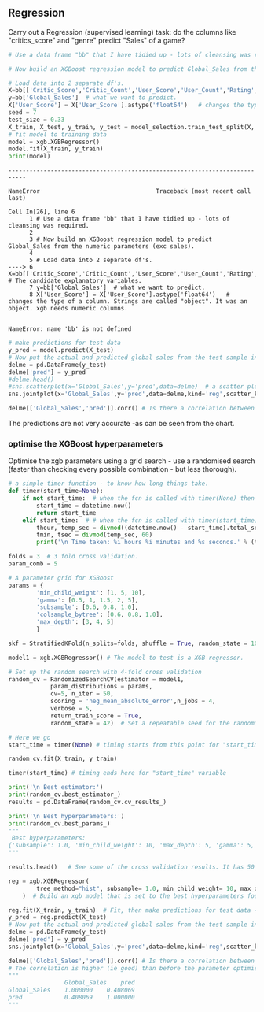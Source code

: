 ## Regression

Carry out a Regression (supervised learning) task: do the columns like "critics_score" and "genre" predict "Sales" of a game?


```python
# Use a data frame "bb" that I have tidied up - lots of cleansing was required.

# Now build an XGBoost regression model to predict Global_Sales from the numeric parameters (exc sales).

# Load data into 2 separate df's.
X=bb[['Critic_Score','Critic_Count','User_Score','User_Count','Rating','Year_of_Release']] # The candidate explanatory variables.
y=bb['Global_Sales']  # what we want to predict.
X['User_Score'] = X['User_Score'].astype('float64')   # changes the type of a column. Strings are called "object". It was an object. xgb needs numeric columns.
seed = 7
test_size = 0.33
X_train, X_test, y_train, y_test = model_selection.train_test_split(X, y, test_size=test_size, random_state=seed)
# fit model to training data
model = xgb.XGBRegressor()
model.fit(X_train, y_train)
print(model)
```


    ---------------------------------------------------------------------------

    NameError                                 Traceback (most recent call last)

    Cell In[26], line 6
          1 # Use a data frame "bb" that I have tidied up - lots of cleansing was required.
          2 
          3 # Now build an XGBoost regression model to predict Global_Sales from the numeric parameters (exc sales).
          4 
          5 # Load data into 2 separate df's.
    ----> 6 X=bb[['Critic_Score','Critic_Count','User_Score','User_Count','Rating','Year_of_Release']] # The candidate explanatory variables.
          7 y=bb['Global_Sales']  # what we want to predict.
          8 X['User_Score'] = X['User_Score'].astype('float64')   # changes the type of a column. Strings are called "object". It was an object. xgb needs numeric columns.
    

    NameError: name 'bb' is not defined



```python
# make predictions for test data
y_pred = model.predict(X_test)
# Now put the actual and predicted global sales from the test sample into a df so they can be plotted against each other.
delme = pd.DataFrame(y_test)
delme['pred'] = y_pred
#delme.head()
#sns.scatterplot(x='Global_Sales',y='pred',data=delme)  # a scatter plot.
sns.jointplot(x='Global_Sales',y='pred',data=delme,kind='reg',scatter_kws={'s':0.5})  # a scatter plot with a regression line on it. kind='kde' gives a 2D KDE to show point density.
```


```python
delme[['Global_Sales','pred']].corr() # Is there a correlation between length of the Job Title string and Salary? r=0.38
```

The predictions are not very accurate -as can be seen from the chart.

### optimise the XGBoost hyperparameters

Optimise the xgb parameters using a grid search - use a randomised search (faster than checking every possible combination - but less thorough).


```python
# a simple timer function - to know how long things take.
def timer(start_time=None):
    if not start_time:  # when the fcn is called with timer(None) then timing starts.
        start_time = datetime.now()
        return start_time
    elif start_time:  # # when the fcn is called with timer(start_time) then timing ends.
        thour, temp_sec = divmod((datetime.now() - start_time).total_seconds(), 3600)
        tmin, tsec = divmod(temp_sec, 60)
        print('\n Time taken: %i hours %i minutes and %s seconds.' % (thour, tmin, round(tsec, 2)))

folds = 3  # 3 fold cross validation.
param_comb = 5

# A parameter grid for XGBoost
params = {
        'min_child_weight': [1, 5, 10],
        'gamma': [0.5, 1, 1.5, 2, 5],
        'subsample': [0.6, 0.8, 1.0],
        'colsample_bytree': [0.6, 0.8, 1.0],
        'max_depth': [3, 4, 5]
        }

skf = StratifiedKFold(n_splits=folds, shuffle = True, random_state = 1001) # Provides train/test indices to split data in train/test sets. This cross-validation object is a variation of KFold that returns stratified folds. The folds are made by preserving the percentage of samples for each class. Test sets all contain the same distribution of classes, or as close as possible.

model1 = xgb.XGBRegressor() # The model to test is a XGB regressor.

# Set up the random search with 4-fold cross validation
random_cv = RandomizedSearchCV(estimator = model1,
            param_distributions = params,
            cv=5, n_iter = 50,
            scoring = 'neg_mean_absolute_error',n_jobs = 4,
            verbose = 5, 
            return_train_score = True,
            random_state = 42)  # Set a repeatable seed for the randomised search.
```


```python
# Here we go
start_time = timer(None) # timing starts from this point for "start_time" variable

random_cv.fit(X_train, y_train)

timer(start_time) # timing ends here for "start_time" variable
```


```python
print('\n Best estimator:')
print(random_cv.best_estimator_)
results = pd.DataFrame(random_cv.cv_results_)
```


```python
print('\n Best hyperparameters:')
print(random_cv.best_params_)
"""
 Best hyperparameters:
{'subsample': 1.0, 'min_child_weight': 10, 'max_depth': 5, 'gamma': 5, 'colsample_bytree': 1.0}
"""
```


```python
results.head()   # See some of the cross validation results. It has 50 rows.
```


```python
reg = xgb.XGBRegressor(
        tree_method="hist", subsample= 1.0, min_child_weight= 10, max_depth= 5, gamma= 5, colsample_bytree= 1.0
    )  # Build an xgb model that is set to the best hyperparameters found by the random search.
```


```python
reg.fit(X_train, y_train)  # Fit, then make predictions for test data - using the best parameters.
y_pred = reg.predict(X_test)
# Now put the actual and predicted global sales from the test sample into a df so they can be plotted against each other.
delme = pd.DataFrame(y_test)
delme['pred'] = y_pred
sns.jointplot(x='Global_Sales',y='pred',data=delme,kind='reg',scatter_kws={'s':0.5})  # a scatter plot with a regression line on it. kind='kde' gives a 2D KDE to show point density.
```


```python
delme[['Global_Sales','pred']].corr() # Is there a correlation between length of the Job Title string and Salary? r=0.41 
# The correlation is higher (ie good) than before the parameter optimisation, so optimisation has helped.
"""
                Global_Sales 	pred
Global_Sales 	1.000000 	0.408069
pred 	        0.408069 	1.000000
"""
```


```python

```

